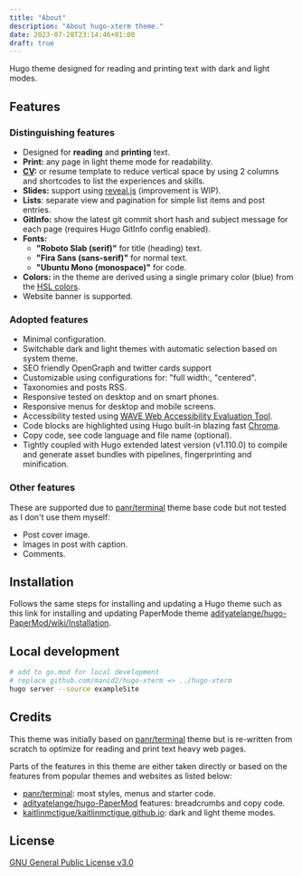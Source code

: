 ```yaml
---
title: "About"
description: "About hugo-xterm theme."
date: 2023-07-28T23:14:46+01:00
draft: true
---
```


<!-- +++
title = "About"
description = "About hugo-xterm theme."
toc = false
+++ -->

Hugo theme designed for reading and printing text with dark and light modes.

Features
--------

### Distinguishing features

* Designed for __reading__ and __printing__ text.
* __Print:__ any page in light theme mode for readability.
* __[CV][10]:__ or resume template to reduce vertical space by using 2 columns
  and shortcodes to list the experiences and skills.
* __Slides:__ support using [reveal.js][4] (improvement is WIP).
* __Lists__: separate view and pagination for simple list items and post
  entries.
* __GitInfo:__ show the latest git commit short hash and subject message for
  each page (requires Hugo GitInfo config enabled).
* __Fonts:__
  - __"Roboto Slab (serif)"__ for title (heading) text.
  - __"Fira Sans (sans-serif)"__ for normal text.
  - __"Ubuntu Mono (monospace)"__ for code.
* __Colors:__ in the theme are derived using a single primary color (blue)
  from the [HSL colors][8].
* Website banner is supported.

### Adopted features

* Minimal configuration.
* Switchable dark and light themes with automatic selection based on system
  theme.
* SEO friendly OpenGraph and twitter cards support
* Customizable using configurations for: "full width:, "centered".
* Taxonomies and posts RSS.
* Responsive tested on desktop and on smart phones.
* Responsive menus for desktop and mobile screens.
* Accessibility tested using [WAVE Web Accessibility Evaluation Tool][5].
* Code blocks are highlighted using Hugo built-in blazing fast [Chroma][9].
* Copy code, see code language and file name (optional).
* Tightly coupled with Hugo extended latest version (v1.110.0) to compile and
  generate asset bundles with pipelines, fingerprinting and minification.

### Other features

These are supported due to [panr/terminal][1] theme base code but not
tested as I don't use them myself:

* Post cover image.
* Images in post with caption.
* Comments.

Installation
------------

Follows the same steps for installing and updating a Hugo theme such as this
link for installing and updating PaperMode theme
[adityatelange/hugo-PaperMod/wiki/Installation][6].

Local development
-----------------

```bash
# add to go.mod for local development
# replace github.com/manid2/hugo-xterm => ../hugo-xterm
hugo server --source exampleSite
```

Credits
-------

This theme was initially based on [panr/terminal][1] theme but is re-written
from scratch to optimize for reading and print text heavy web pages.

Parts of the features in this theme are either taken directly or based on the
features from popular themes and websites as listed below:

* [panr/terminal][1]: most styles, menus and starter code.
* [adityatelange/hugo-PaperMod][2] features: breadcrumbs and copy code.
* [kaitlinmctigue/kaitlinmctigue.github.io][3]: dark and light theme modes.

License
-------

[GNU General Public License v3.0][11]

[1]: https://github.com/panr/hugo-theme-terminal
[2]: https://github.com/adityatelange/hugo-PaperMod
[3]: https://github.com/kaitlinmctigue/kaitlinmctigue.github.io
[4]: https://github.com/hakimel/reveal.js
[5]: https://wave.webaim.org/
[6]: https://github.com/adityatelange/hugo-PaperMod/wiki/Installation
[8]: https://en.wikipedia.org/wiki/HSL_and_HSV
[9]: https://github.com/alecthomas/chroma/
[10]: https://manid2.gitlab.io/cv/
[11]: https://github.com/manid2/hugo-xterm/blob/main/LICENSE